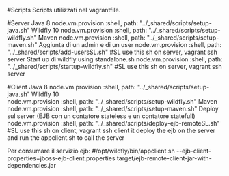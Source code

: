 #Scripts 
Scripts utilizzati nel vagrantfile.


#Server
Java 8
        node.vm.provision :shell, path: "../_shared/scripts/setup-java.sh"
Wildfly 10
  		node.vm.provision :shell, path: "../_shared/scripts/setup-wildfly.sh"
Maven
		node.vm.provision :shell, path: "../_shared/scripts/setup-maven.sh"	
Aggiunta di un admin e di un user
		node.vm.provision :shell, path: "../_shared/scripts/add-usersSL.sh"	#SL use this sh on server, vagrant ssh server 
Start up di wildfly using standalone.sh
		node.vm.provision :shell, path: "../_shared/scripts/startup-wildfly.sh" #SL use this sh on server, vagrant ssh server	
		
#Client
Java 8
		node.vm.provision :shell, path: "../_shared/scripts/setup-java.sh"
Wildfly 10		
		node.vm.provision :shell, path: "../_shared/scripts/setup-wildfly.sh"
Maven
		node.vm.provision :shell, path: "../_shared/scripts/setup-maven.sh"	
Deploy sul server (EJB con un contatore stateless e un contatore statefull) 
		node.vm.provision :shell, path: "../_shared/scripts/deploy-ejb-remoteSL.sh"	#SL use this sh on client, vagrant ssh client it deploy the ejb on the server and run the appclient.sh to call the server

Per consumare il servizio ejb:
#/opt/wildfly/bin/appclient.sh --ejb-client-properties=jboss-ejb-client.properties target/ejb-remote-client-jar-with-dependencies.jar